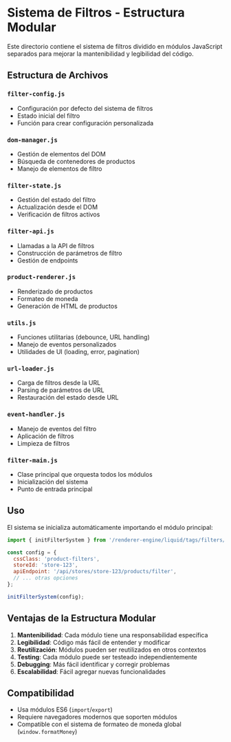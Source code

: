 # Sistema de Filtros - Estructura Modular

Este directorio contiene el sistema de filtros dividido en módulos JavaScript separados para mejorar la mantenibilidad y legibilidad del código.

## Estructura de Archivos

### `filter-config.js`

- Configuración por defecto del sistema de filtros
- Estado inicial del filtro
- Función para crear configuración personalizada

### `dom-manager.js`

- Gestión de elementos del DOM
- Búsqueda de contenedores de productos
- Manejo de elementos de filtro

### `filter-state.js`

- Gestión del estado del filtro
- Actualización desde el DOM
- Verificación de filtros activos

### `filter-api.js`

- Llamadas a la API de filtros
- Construcción de parámetros de filtro
- Gestión de endpoints

### `product-renderer.js`

- Renderizado de productos
- Formateo de moneda
- Generación de HTML de productos

### `utils.js`

- Funciones utilitarias (debounce, URL handling)
- Manejo de eventos personalizados
- Utilidades de UI (loading, error, pagination)

### `url-loader.js`

- Carga de filtros desde la URL
- Parsing de parámetros de URL
- Restauración del estado desde URL

### `event-handler.js`

- Manejo de eventos del filtro
- Aplicación de filtros
- Limpieza de filtros

### `filter-main.js`

- Clase principal que orquesta todos los módulos
- Inicialización del sistema
- Punto de entrada principal

## Uso

El sistema se inicializa automáticamente importando el módulo principal:

```javascript
import { initFilterSystem } from '/renderer-engine/liquid/tags/filters/js/filter-main.js';

const config = {
  cssClass: 'product-filters',
  storeId: 'store-123',
  apiEndpoint: '/api/stores/store-123/products/filter',
  // ... otras opciones
};

initFilterSystem(config);
```

## Ventajas de la Estructura Modular

1. **Mantenibilidad**: Cada módulo tiene una responsabilidad específica
2. **Legibilidad**: Código más fácil de entender y modificar
3. **Reutilización**: Módulos pueden ser reutilizados en otros contextos
4. **Testing**: Cada módulo puede ser testeado independientemente
5. **Debugging**: Más fácil identificar y corregir problemas
6. **Escalabilidad**: Fácil agregar nuevas funcionalidades

## Compatibilidad

- Usa módulos ES6 (`import`/`export`)
- Requiere navegadores modernos que soporten módulos
- Compatible con el sistema de formateo de moneda global (`window.formatMoney`)
